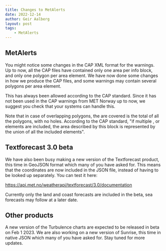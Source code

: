 ```yaml
---
title: Changes to MetAlerts
date: 2022-12-14
author: Geir Aalberg
layout: post
tags:
    - MetAlerts
---
```


MetAlerts
---------

You might notice some changes in the CAP XML format for the warnings.
Up to now, all the CAP files have contained only one area per info block,
and only one polygon per area element. We have now done some changes in how
we produce the CAP files, and some warnings may contain several polygons
per area element.

This has always been allowed according to the CAP standard. Since it
has not been used in the CAP warnings from  MET Norway up to now, we suggest
you check that your systems can handle this.

Note that in case of overlapping polygons, the are covered is the total of all
the polygons, with no holes. According to the CAP standard, "if multiple
<polygon>, <circle> or <geocode> elements are included, the area described by
this <area> block is represented by the union of all the included elements".


Textforecast 3.0 beta
---------------------

We have also been busy making a new version of the Textforecast product, this
time in GeoJSON format which many of you have asked for. This means that the
coordinates are now included in the JSON file, instead of having to be looked up
separately. You can test it here:

<https://api.met.no/weatherapi/textforecast/3.0/documentation>

Currently only the land and coast forecasts are included in the beta, sea
forecasts may follow at a later date.


Other products
--------------

A new version of the Turbulence charts are expected to be released in beta on
Feb 1 2023. We are also working on a new version of Sunrise, this time in native
JSON which many of you have asked for. Stay tuned for more updates.
